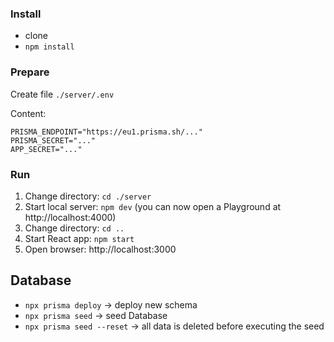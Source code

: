 ### Install
* clone
* `npm install`


### Prepare
Create file `./server/.env`  

Content:
```
PRISMA_ENDPOINT="https://eu1.prisma.sh/..."
PRISMA_SECRET="..."
APP_SECRET="..."
```


### Run
1. Change directory: `cd ./server`
2. Start local server: `npm dev` (you can now open a Playground at http://localhost:4000)
3. Change directory: `cd ..`
4. Start React app: `npm start`
5. Open browser: http://localhost:3000

## Database
* `npx prisma deploy` → deploy new schema
* `npx prisma seed` → seed Database
* `npx prisma seed --reset` → all data is deleted before executing the seed
